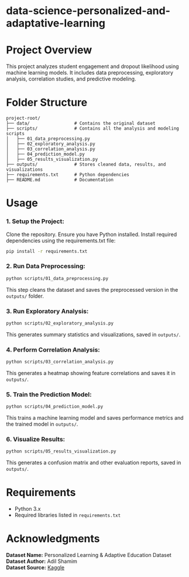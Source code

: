 # data-science-personalized-and-adaptative-learning

# Project Overview
This project analyzes student engagement and dropout likelihood using machine learning models. It includes data preprocessing, exploratory analysis, correlation studies, and predictive modeling.

# Folder Structure
```
project-root/
├── data/                 # Contains the original dataset
├── scripts/              # Contains all the analysis and modeling scripts
│   ├── 01_data_preprocessing.py
│   ├── 02_exploratory_analysis.py
│   ├── 03_correlation_analysis.py
│   ├── 04_prediction_model.py
│   ├── 05_results_visualization.py
├── outputs/              # Stores cleaned data, results, and visualizations
├── requirements.txt      # Python dependencies
├── README.md             # Documentation
```

# Usage

### 1. Setup the Project:
Clone the repository.
Ensure you have Python installed.
Install required dependencies using the requirements.txt file:
```sh
pip install -r requirements.txt
```

### 2. Run Data Preprocessing:
```sh
python scripts/01_data_preprocessing.py
```
This step cleans the dataset and saves the preprocessed version in the `outputs/` folder.

### 3. Run Exploratory Analysis:
```sh
python scripts/02_exploratory_analysis.py
```
This generates summary statistics and visualizations, saved in `outputs/`.

### 4. Perform Correlation Analysis:
```sh
python scripts/03_correlation_analysis.py
```
This generates a heatmap showing feature correlations and saves it in `outputs/`.

### 5. Train the Prediction Model:
```sh
python scripts/04_prediction_model.py
```
This trains a machine learning model and saves performance metrics and the trained model in `outputs/`.

### 6. Visualize Results:
```sh
python scripts/05_results_visualization.py
```
This generates a confusion matrix and other evaluation reports, saved in `outputs/`.

# Requirements
- Python 3.x
- Required libraries listed in `requirements.txt`

# Acknowledgments
**Dataset Name:** Personalized Learning & Adaptive Education Dataset  
**Dataset Author:** Adil Shamim  
**Dataset Source:** [Kaggle](https://www.kaggle.com/datasets/adilshamim8/personalized-learning-and-adaptive-education-dataset)